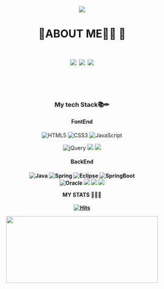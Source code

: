 
<!---
- 👋 Hi, I’m @kimsr9210
- 👀 I’m interested in ...
- 🌱 I’m currently learning ...
- 💞️ I’m looking to collaborate on ...
- 
- 📫 How to reach me ...

kimsr9210/kimsr9210 is a ✨ special ✨ repository because its `README.md` (this file) appears on your GitHub profile.
You can click the Preview link to take a look at your changes.
--->

<div align="center">


<!-- 배너 -->
<!-- https://github.com/kyechan99/capsule-render -->
<img src="https://capsule-render.vercel.app/api?type=Slice&color=auto&height=300&section=header&text=soryeon%20kim&fontSize=90" />
<br/>

<h1>🍒ABOUT ME👀💛 🍒<h1/>

<!--
<a href="[연결할 링크]" target="_blank"><img src="https://img.shields.io/badge/[쓰고 싶은 텍스트]-[컬러 코드]?style=flat-square&logo=[브랜드 이름]&logoColor=white"/></a>
--> 
<a href="https://blog.naver.com/kimsr9210" target="_blank"><img src="https://img.shields.io/badge/Naver-brightgreen?style=flat-square&logo=Naver&logoColor=white"/></a>
<a href="#" target="_blank"><img src="https://img.shields.io/badge/Mail-brightgreen?style=flat-square&logo=Gmail&logoColor=white"/></a>
<a href="https://www.instagram.com/10_21k" target="_blank"><img src="https://img.shields.io/badge/Instergram-ff69b4?style=flat-square&logo=Instagram&logoColor=white"/></a>

 
 <br/>
 
<h3>My tech Stack📚✏</h3>
<h4>FontEnd</h4>

![HTML5](https://img.shields.io/badge/html5-%23E34F26.svg?style=for-the-badge&logo=html5&logoColor=white)
![CSS3](https://img.shields.io/badge/css3-%231572B6.svg?style=for-the-badge&logo=css3&logoColor=white)
![JavaScript](https://img.shields.io/badge/javascript-%23323330.svg?style=for-the-badge&logo=javascript&logoColor=%23F7DF1E)
<!--![TypeScript](https://img.shields.io/badge/typescript-%23007ACC.svg?style=for-the-badge&logo=typescript&logoColor=white)<br/>-->
![jQuery](https://img.shields.io/badge/jquery-%230769AD.svg?style=for-the-badge&logo=jquery&logoColor=white)
<img src="https://img.shields.io/badge/vue.js-4FC08D?style=for-the-badge&logo=vue.js&logoColor=white"> 
<img src="https://img.shields.io/badge/bootstrap-7952B3?style=for-the-badge&logo=bootstrap&logoColor=white">
<br/>

<h4>BackEnd<h4/>
 
![Java](https://img.shields.io/badge/Java-007396.svg?&style=for-the-badge&logo=Java&logoColor=white)
![Spring](https://img.shields.io/badge/spring-%236DB33F.svg?style=for-the-badge&logo=spring&logoColor=white)
![Eclipse](https://img.shields.io/badge/Eclipse-FE7A16.svg?style=for-the-badge&logo=Eclipse&logoColor=white)
![SpringBoot](https://img.shields.io/badge/springBoot-%6DB33F.svg?style=for-the-badge&logo=spring&logoColor=white)<br/>
![Oracle](https://img.shields.io/badge/Oracle-F80000?style=for-the-badge&logo=oracle&logoColor=white)
<img src="https://img.shields.io/badge/mysql-4479A1?style=for-the-badge&logo=mysql&logoColor=white"> 
<img src="https://img.shields.io/badge/mariaDB-003545?style=for-the-badge&logo=mariaDB&logoColor=white">
<img src="https://img.shields.io/badge/linux-FCC624?style=for-the-badge&logo=linux&logoColor=black"> 
<br/>

 MY STATS 👩🏻‍💻
 <br/>
 <br/>
 [![Hits](https://hits.seeyoufarm.com/api/count/incr/badge.svg?url=https://github.com/kimsr9210-counter&count_bg=%23848259&title_bg=%23EBCFA9&icon=github.svg&icon_color=%23E7E7E7&title=hits&edge_flat=false)](https://hits.seeyoufarm.com)

<!--<a href="#">
  <img src="https://github-readme-stats.vercel.app/api?username=kimsr9210&theme=graywhite&show_icons=true" width="400" height="175"/>
</a>-->
<a href="#">
  <img src="https://github-readme-stats.vercel.app/api/top-langs/?username=kimsr9210&exclude_repo=dkssud8150.github.io&layout=compact&theme=compact" width="400" height="175"/>
</a>

</div>
